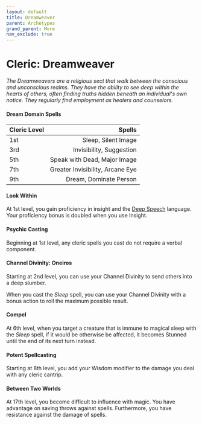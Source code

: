 ```yaml
---
layout: default
title: Dreamweaver
parent: Archetypes
grand_parent: More
nav_exclude: true
---
```


# Cleric: Dreamweaver

_The Dreamweavers are a religious sect that walk between the conscious and unconscious realms. They have the ability to see deep within the hearts of others, often finding truths hidden beneath an individual's own notice. They regularly find employment as healers and counselors._


#### Dream Domain Spells

| Cleric Level |                           Spells |
| :----------- | -------------------------------: |
| 1st          |              Sleep, Silent Image |
| 3rd          |         Invisibility, Suggestion |
| 5th          |     Speak with Dead, Major Image |
| 7th          | Greater Invisibility, Arcane Eye |
| 9th          |           Dream, Dominate Person |


#### Look Within 

At 1st level, you gain proficiency in insight and the [Deep Speech](../languages/secret_languages) language. Your proficiency bonus is doubled when you use Insight.

#### Psychic Casting

Beginning at 1st level, any cleric spells you cast do not require a verbal component.


#### Channel Divinity: Oneiros

Starting at 2nd level, you can use your Channel Divinity to send others into a deep slumber.

When you cast the _Sleep_ spell, you can use your Channel Divinity with a bonus action to roll the maximum possible result.


#### Compel

At 6th level, when you target a creature that is immune to magical sleep with the _Sleep_ spell, if it would be otherwise be affected, it becomes Stunned until the end of its next turn instead.


#### Potent Spellcasting

Starting at 8th level, you add your Wisdom modifier to the damage you deal with any cleric cantrip.


#### Between Two Worlds

At 17th level, you become difficult to influence with magic. You have advantage on saving throws against spells. Furthermore, you have resistance against the damage of spells.